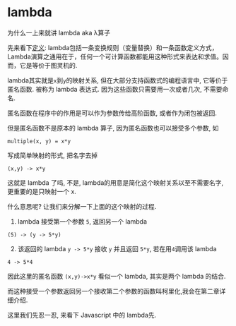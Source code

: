# lambda

为什么一上来就讲 lambda aka λ算子

先来看下[定义](): lambda包括一条变换规则（变量替换）和一条函数定义方式，Lambda演算之通用在于，任何一个可计算函数都能用这种形式来表达和求值。因而，它是等价于图灵机的.

lambda其实就是`x`到`y`的映射关系, 但在大部分支持函数式的编程语言中, 它等价于匿名函数. 被称为 lambda 表达式. 因为这些函数只需要用一次或者几次, 不需要命名.

匿名函数在程序中的作用是可以作为参数传给高阶函数, 或者作为闭包被返回.

但是匿名函数不是原本的 lambda 算子, 因为匿名函数也可以接受多个参数, 如
```
multiple(x, y) = x*y
```
写成简单映射的形式, 把名字去掉
```
(x,y) -> x*y
```
这就是 lambda 了吗, 不是, lambda的用意是简化这个映射关系以至不需要名字, 更重要的是只映射一个 x.

什么意思呢? 让我们来分解一下上面的这个映射的过程.

1. lambda 接受第一个参数 `5`, 返回另一个 lambda
```
(5) -> (y -> 5*y)
```
2. 该返回的 lambda `y -> 5*y` 接收 `y` 并且返回 `5*y`, 若在用`4`调用该 lambda
```
4 -> 5*4
```

因此这里的匿名函数 `(x,y)->x*y` 看似一个 lambda, 其实是两个 lambda 的结合.

而这种接受一个参数返回另一个接收第二个参数的函数叫柯里化,我会在第二章详细介绍.

这里我们先忍一忍, 来看下 Javascript 中的 lambda先.
